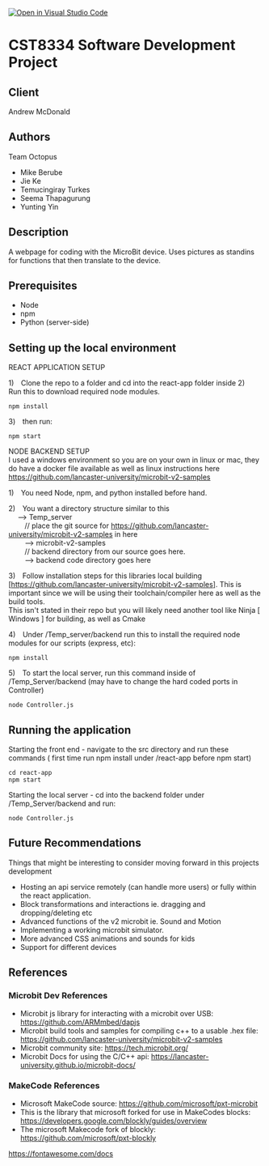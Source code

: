 [![Open in Visual Studio Code](https://classroom.github.com/assets/open-in-vscode-c66648af7eb3fe8bc4f294546bfd86ef473780cde1dea487d3c4ff354943c9ae.svg)](https://classroom.github.com/online_ide?assignment_repo_id=8471690&assignment_repo_type=AssignmentRepo)
# CST8334 Software Development Project
## Client

Andrew McDonald

## Authors

Team Octopus 

* Mike Berube   
* Jie Ke
* Temucingiray Turkes
* Seema Thapagurung
* Yunting Yin

## Description

A webpage for coding with the MicroBit device. Uses pictures as standins for functions that then translate to the device.

## Prerequisites

* Node
* npm 
* Python (server-side)

## Setting up the local environment

REACT APPLICATION SETUP

1)&emsp;Clone the repo to a folder and cd into the react-app folder inside 
2)&emsp;Run this to download required node modules.

    npm install 

3)&emsp;then run:

    npm start


NODE BACKEND SETUP  
I used a windows environment so you are on your own in linux or mac, they do have a docker file available as well as linux instructions here https://github.com/lancaster-university/microbit-v2-samples

1)&emsp;You need Node, npm, and python installed before hand.

2)&emsp;You want a directory structure similar to  this  
    &emsp;  --> Temp_server  
    &emsp;&emsp; // place the git source for https://github.com/lancaster-university/microbit-v2-samples in here  
    &emsp;&emsp; --> microbit-v2-samples  
    &emsp;&emsp; // backend directory from our source goes here.  
    &emsp;&emsp; --> backend code directory goes here

3)&emsp;Follow installation steps for this libraries local building [https://github.com/lancaster-university/microbit-v2-samples].
    This is important since we will be using their toolchain/compiler 
    here as well as the build tools.  
    This isn't stated in their repo but you will likely need another tool like Ninja [ Windows ] for building, as well as Cmake

4)&emsp;Under /Temp_server/backend run this to install the required node modules for our scripts (express, etc):

    npm install

5)&emsp;To start the local server, run this command inside of /Temp_Server/backend (may have to change the hard coded ports in Controller)

    node Controller.js

## Running the application

Starting the front end - navigate to the src directory and run these commands ( first time run npm install under /react-app before npm start)

    cd react-app
    npm start

Starting the local server - cd into the backend folder under /Temp_Server/backend and run:

    node Controller.js

## Future Recommendations

Things that might be interesting to consider moving forward in this projects development
- Hosting an api service remotely (can handle more users) or fully within the react application.
- Block transformations and interactions ie. dragging and dropping/deleting etc
- Advanced functions of the v2 microbit ie. Sound and Motion
- Implementing a working microbit simulator.
- More advanced CSS animations and sounds for kids
- Support for different devices

## References

### Microbit Dev References  

- Microbit js library for interacting with a microbit over USB: https://github.com/ARMmbed/dapjs  
- Microbit build tools and samples for compiling c++ to a usable .hex file: https://github.com/lancaster-university/microbit-v2-samples  
- Microbit community site: https://tech.microbit.org/  
- Microbit Docs for using the C/C++ api: https://lancaster-university.github.io/microbit-docs/

### MakeCode References 

- Microsoft MakeCode source: https://github.com/microsoft/pxt-microbit  
- This is the library that microsoft forked for use in MakeCodes blocks:  https://developers.google.com/blockly/guides/overview  
- The microsoft Makecode fork of blockly:  https://github.com/microsoft/pxt-blockly

https://fontawesome.com/docs